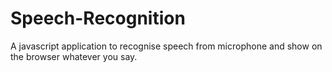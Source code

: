 # Speech-Recognition
A javascript application to recognise speech from microphone and show on the browser whatever you say.
